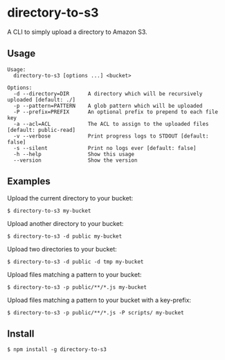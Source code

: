 directory-to-s3
===============

A CLI to simply upload a directory to Amazon S3.

## Usage

```
Usage:
  directory-to-s3 [options ...] <bucket>

Options:
  -d --directory=DIR      A directory which will be recursively uploaded [default: ./]
  -p --pattern=PATTERN    A glob pattern which will be uploaded
  -P --prefix=PREFIX      An optional prefix to prepend to each file key
  -a --acl=ACL            The ACL to assign to the uploaded files [default: public-read]
  -v --verbose            Print progress logs to STDOUT [default: false]
  -s --silent             Print no logs ever [default: false]
  -h --help               Show this usage
  --version               Show the version
```

## Examples

Upload the current directory to your bucket:

```
$ directory-to-s3 my-bucket
```


Upload another directory to your bucket:

```
$ directory-to-s3 -d public my-bucket
```


Upload two directories to your bucket:

```
$ directory-to-s3 -d public -d tmp my-bucket
```


Upload files matching a pattern to your bucket:

```
$ directory-to-s3 -p public/**/*.js my-bucket
```


Upload files matching a pattern to your bucket with a key-prefix:

```
$ directory-to-s3 -p public/**/*.js -P scripts/ my-bucket
```

## Install

```
$ npm install -g directory-to-s3
```

